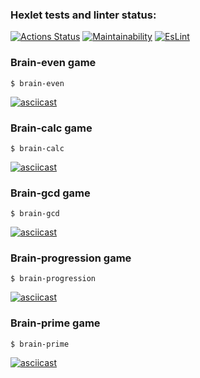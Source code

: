 ### Hexlet tests and linter status:
[![Actions Status](https://github.com/ChechelRoman/frontend-project-lvl1/workflows/hexlet-check/badge.svg)](https://github.com/ChechelRoman/frontend-project-lvl1/actions)
[![Maintainability](https://api.codeclimate.com/v1/badges/a99a88d28ad37a79dbf6/maintainability)](https://codeclimate.com/github/codeclimate/codeclimate/maintainability)
[![EsLint](https://github.com/ChechelRoman/frontend-project-lvl1/actions/workflows/EsLintCheck.yml/badge.svg)](https://github.com/ChechelRoman/frontend-project-lvl1/actions)

### Brain-even game

```
$ brain-even
```
[![asciicast](https://asciinema.org/a/kGIAexccC0mF5xMEzOMqQLtyE.svg)](https://asciinema.org/a/kGIAexccC0mF5xMEzOMqQLtyE)

### Brain-calc game

```
$ brain-calc
```
[![asciicast](https://asciinema.org/a/IequwaYsmAFKgy6NuZMTbCQUS.svg)](https://asciinema.org/a/IequwaYsmAFKgy6NuZMTbCQUS)

### Brain-gcd game

```
$ brain-gcd
```
[![asciicast](https://asciinema.org/a/g9rzyDuSM8PvYmFu2JONB7Ktc.svg)](https://asciinema.org/a/g9rzyDuSM8PvYmFu2JONB7Ktc)

### Brain-progression game

```
$ brain-progression
```
[![asciicast](https://asciinema.org/a/kHXVUPalDcEVCj0Vx6Aa3YMSk.svg)](https://asciinema.org/a/kHXVUPalDcEVCj0Vx6Aa3YMSk)

### Brain-prime game

```
$ brain-prime
```
[![asciicast](https://asciinema.org/a/kgBpfdmUrkhR5gIi24mR7fBm6.svg)](https://asciinema.org/a/kgBpfdmUrkhR5gIi24mR7fBm6)
